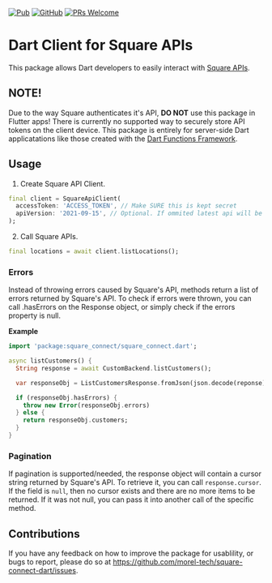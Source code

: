 [![Pub](https://img.shields.io/pub/v/square_connect.svg?style=flat-square)](https://pub.dev/packages/square_connect)
[![GitHub](https://img.shields.io/github/license/mtwichel/square-connect-flutter-library.svg?style=flat-square)](https://github.com/mtwichel/square-connect-flutter-library/blob/master/LICENSE)
[![PRs Welcome](https://img.shields.io/badge/PRs-welcome-brightgreen.svg?style=flat-square)](https://github.com/mtwichel/square-connect-flutter-library)

# Dart Client for Square APIs

This package allows Dart developers to easily interact with [Square APIs](https://developer.squareup.com/reference/square).

## NOTE!

Due to the way Square authenticates it's API, **DO NOT** use this package in Flutter apps! There is currently no supported way to securely store API tokens on the client device. This package is entirely for server-side Dart applicatations like those created with the [Dart Functions Framework](https://pub.dev/packages/functions_framework).

## Usage

1. Create Square API Client.

```dart
final client = SquareApiClient(
  accessToken: 'ACCESS_TOKEN', // Make SURE this is kept secret
  apiVersion: '2021-09-15', // Optional. If ommited latest api will be used.
);
```

2. Call Square APIs.

```dart
final locations = await client.listLocations();
```

### Errors

Instead of throwing errors caused by Square's API, methods return a list of errors returned by Square's API. To check if errors were thrown, you can call .hasErrors on the Response object, or simply check if the errors property is null.

**Example**

```dart
import 'package:square_connect/square_connect.dart';

async listCustomers() {
  String response = await CustomBackend.listCustomers();

  var responseObj = ListCustomersResponse.fromJson(json.decode(reponse));

  if (responseObj.hasErrors) {
    throw new Error(responseObj.errors)
  } else {
    return responseObj.customers;
  }
}
```

### Pagination

If pagination is supported/needed, the response object will contain a cursor string returned by Square's API. To retrieve it, you can call `response.cursor`. If the field is `null`, then no cursor exists and there are no more items to be returned. If it was not null, you can pass it into another call of the specific method.

## Contributions

If you have any feedback on how to improve the package for usablility, or bugs to report, please do so at https://github.com/morel-tech/square-connect-dart/issues.
